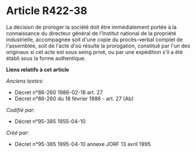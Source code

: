 # Article R422-38

La décision de proroger la société doit être immédiatement portée à la connaissance du directeur général de l'Institut
national de la propriété industrielle, accompagnée soit d'une copie du procès-verbal complet de l'assemblée, soit de l'acte
d'où résulte la prorogation, constitué par l'un des originaux si cet acte est sous seing privé, ou par une expédition s'il a
été établi sous la forme authentique.

**Liens relatifs à cet article**

_Anciens textes_:

  - Décret n°86-260 1986-02-18 art. 27
  - Décret n°86-260 du 18 février 1986 - art. 27 (Ab)

_Codifié par_:

  - Décret n°95-385 1955-04-10

_Créé par_:

  - Décret n°95-385 1995-04-10 annexe JORF 13 avril 1995
